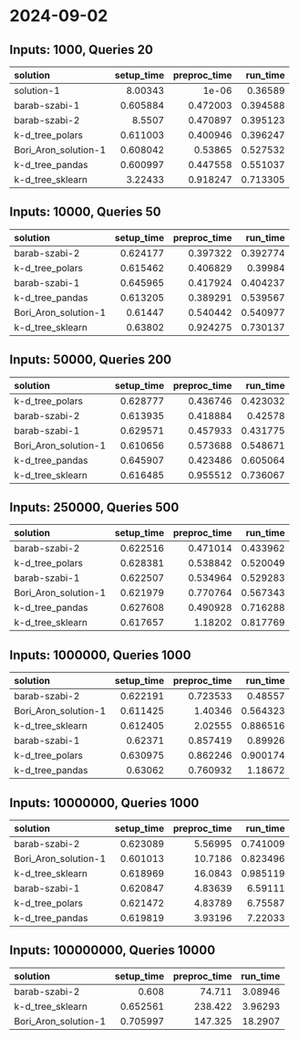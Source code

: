 # 2024-09-02

## Inputs: 1000, Queries 20

| solution             |   setup_time |   preproc_time |   run_time |
|:---------------------|-------------:|---------------:|-----------:|
| solution-1           |     8.00343  |       1e-06    |   0.36589  |
| barab-szabi-1        |     0.605884 |       0.472003 |   0.394588 |
| barab-szabi-2        |     8.5507   |       0.470897 |   0.395123 |
| k-d_tree_polars      |     0.611003 |       0.400946 |   0.396247 |
| Bori_Aron_solution-1 |     0.608042 |       0.53865  |   0.527532 |
| k-d_tree_pandas      |     0.600997 |       0.447558 |   0.551037 |
| k-d_tree_sklearn     |     3.22433  |       0.918247 |   0.713305 |

## Inputs: 10000, Queries 50

| solution             |   setup_time |   preproc_time |   run_time |
|:---------------------|-------------:|---------------:|-----------:|
| barab-szabi-2        |     0.624177 |       0.397322 |   0.392774 |
| k-d_tree_polars      |     0.615462 |       0.406829 |   0.39984  |
| barab-szabi-1        |     0.645965 |       0.417924 |   0.404237 |
| k-d_tree_pandas      |     0.613205 |       0.389291 |   0.539567 |
| Bori_Aron_solution-1 |     0.61447  |       0.540442 |   0.540977 |
| k-d_tree_sklearn     |     0.63802  |       0.924275 |   0.730137 |

## Inputs: 50000, Queries 200

| solution             |   setup_time |   preproc_time |   run_time |
|:---------------------|-------------:|---------------:|-----------:|
| k-d_tree_polars      |     0.628777 |       0.436746 |   0.423032 |
| barab-szabi-2        |     0.613935 |       0.418884 |   0.42578  |
| barab-szabi-1        |     0.629571 |       0.457933 |   0.431775 |
| Bori_Aron_solution-1 |     0.610656 |       0.573688 |   0.548671 |
| k-d_tree_pandas      |     0.645907 |       0.423486 |   0.605064 |
| k-d_tree_sklearn     |     0.616485 |       0.955512 |   0.736067 |

## Inputs: 250000, Queries 500

| solution             |   setup_time |   preproc_time |   run_time |
|:---------------------|-------------:|---------------:|-----------:|
| barab-szabi-2        |     0.622516 |       0.471014 |   0.433962 |
| k-d_tree_polars      |     0.628381 |       0.538842 |   0.520049 |
| barab-szabi-1        |     0.622507 |       0.534964 |   0.529283 |
| Bori_Aron_solution-1 |     0.621979 |       0.770764 |   0.567343 |
| k-d_tree_pandas      |     0.627608 |       0.490928 |   0.716288 |
| k-d_tree_sklearn     |     0.617657 |       1.18202  |   0.817769 |

## Inputs: 1000000, Queries 1000

| solution             |   setup_time |   preproc_time |   run_time |
|:---------------------|-------------:|---------------:|-----------:|
| barab-szabi-2        |     0.622191 |       0.723533 |   0.48557  |
| Bori_Aron_solution-1 |     0.611425 |       1.40346  |   0.564323 |
| k-d_tree_sklearn     |     0.612405 |       2.02555  |   0.886516 |
| barab-szabi-1        |     0.62371  |       0.857419 |   0.89926  |
| k-d_tree_polars      |     0.630975 |       0.862246 |   0.900174 |
| k-d_tree_pandas      |     0.63062  |       0.760932 |   1.18672  |

## Inputs: 10000000, Queries 1000

| solution             |   setup_time |   preproc_time |   run_time |
|:---------------------|-------------:|---------------:|-----------:|
| barab-szabi-2        |     0.623089 |        5.56995 |   0.741009 |
| Bori_Aron_solution-1 |     0.601013 |       10.7186  |   0.823496 |
| k-d_tree_sklearn     |     0.618969 |       16.0843  |   0.985119 |
| barab-szabi-1        |     0.620847 |        4.83639 |   6.59111  |
| k-d_tree_polars      |     0.621472 |        4.83789 |   6.75587  |
| k-d_tree_pandas      |     0.619819 |        3.93196 |   7.22033  |

## Inputs: 100000000, Queries 10000

| solution             |   setup_time |   preproc_time |   run_time |
|:---------------------|-------------:|---------------:|-----------:|
| barab-szabi-2        |     0.608    |         74.711 |    3.08946 |
| k-d_tree_sklearn     |     0.652561 |        238.422 |    3.96293 |
| Bori_Aron_solution-1 |     0.705997 |        147.325 |   18.2907  |